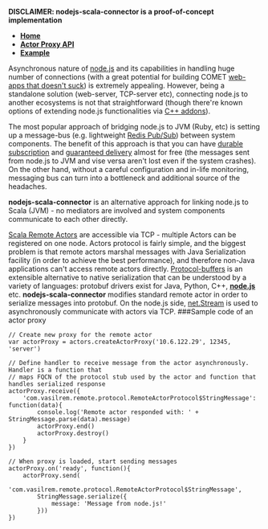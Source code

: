 **DISCLAIMER: nodejs-scala-connector is a proof-of-concept implementation**

* **[Home](http://github.com/remeniuk/nodejs-scala-connector/wiki)**
* **[Actor Proxy API](http://github.com/remeniuk/nodejs-scala-connector/wiki/Actor-Proxy-API)**
* **[Example](http://github.com/remeniuk/nodejs-scala-connector/wiki/Example)**

Asynchronous nature of [node.js](http://nodejs.org/) and its capabilities in handling huge number of connections (with a great potential for building COMET [web-apps that doesn't suck](http://news.ycombinator.com/item?id=1088699)) is extremely appealing. However, being a standalone solution (web-server, TCP-server etc), connecting node.js to another ecosystems is not that straightforward (though there're known options of extending node.js functionalities via [C++ addons](http://nodejs.org/api.html#addons-326)).

The most popular approach of bridging node.js to JVM (Ruby, etc) is setting up a message-bus (e.g. lightweight  [Redis Pub/Sub](http://code.google.com/p/redis/wiki/PublishSubscribe)) between system components. The benefit of this approach is that you can have [durable subscription](http://www.eaipatterns.com/DurableSubscription.html) and [guaranteed delivery](http://www.eaipatterns.com/GuaranteedMessaging.html) almost for free (the messages sent from node.js to JVM and vise versa aren't lost even if the system crashes). On the other hand, without a careful configuration and in-life monitoring, messaging bus can turn into a bottleneck and additional source of the headaches.

**nodejs-scala-connector** is an alternative approach for linking node.js to Scala (JVM) - no mediators are involved and system components communicate to each other directly.

[Scala Remote Actors](http://www.scala-lang.org/api/current/scala/actors/remote/RemoteActor$.html) are accessible via TCP - multiple Actors can be registered on one node. Actors protocol is fairly simple, and the biggest problem is that remote actors marshal messages with Java Serialization facility (in order to achieve the best performance), and therefore non-Java applications can't access remote actors directly.
[Protocol-buffers](http://code.google.com/p/protobuf/) is an extensible alternative to native serialization that can be understood by a variety of languages: protobuf drivers exist for Java, Python, C++, **[node.js](http://code.google.com/p/protobuf-for-node/)** etc.
**nodejs-scala-connector** modifies standard remote actor in order to serialize messages into protobuf. On the node.js side, [net.Stream](http://nodejs.org/api.html#net-stream-225) is used to asynchronously communicate with actors via TCP.
###Sample code of an actor proxy


    // Create new proxy for the remote actor
    var actorProxy = actors.createActorProxy('10.6.122.29', 12345, 'server')

    // Define handler to receive message from the actor asynchronously. Handler is a function that
    // maps FQCN of the protocol stub used by the actor and function that handles serialized response
    actorProxy.receive({
        'com.vasilrem.remote.protocol.RemoteActorProtocol$StringMessage': function(data){
            console.log('Remote actor responded with: ' + StringMessage.parse(data).message)
            actorProxy.end()
            actorProxy.destroy()
        }
    })

    // When proxy is loaded, start sending messages
    actorProxy.on('ready', function(){
        actorProxy.send(
            'com.vasilrem.remote.protocol.RemoteActorProtocol$StringMessage',
            StringMessage.serialize({
                message: 'Message from node.js!'
            }))
    })
